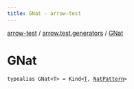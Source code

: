 ```yaml
---
title: GNat - arrow-test
---
```


[arrow-test](../index.html) / [arrow.test.generators](index.html) / [GNat](./-g-nat.html)

# GNat

`typealias GNat<T> = Kind<`[`T`](-g-nat.html#T)`, `[`NatPattern`](-nat-pattern.html)`>`